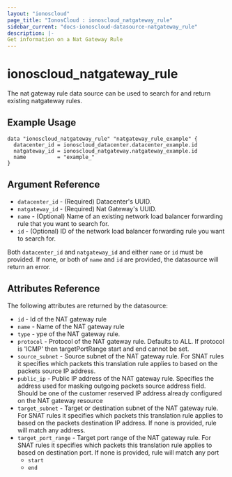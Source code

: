 ```yaml
---
layout: "ionoscloud"
page_title: "IonosCloud : ionoscloud_natgateway_rule"
sidebar_current: "docs-ionoscloud-datasource-natgateway_rule"
description: |-
Get information on a Nat Gateway Rule
---
```


# ionoscloud_natgateway_rule

The nat gateway rule data source can be used to search for and return existing natgateway rules.

## Example Usage

```hcl
data "ionoscloud_natgateway_rule" "natgateway_rule_example" {
  datacenter_id = ionoscloud_datacenter.datacenter_example.id
  natgateway_id = ionoscloud_natgateway.natgateway_example.id
  name			= "example_"
}
```

## Argument Reference

* `datacenter_id` - (Required) Datacenter's UUID.
* `natgateway_id` - (Required) Nat Gateway's UUID.
* `name` - (Optional) Name of an existing network load balancer forwarding rule that you want to search for.
* `id` - (Optional) ID of the network load balancer forwarding rule you want to search for.

Both `datacenter_id` and `natgateway_id` and either `name` or `id` must be provided. If none, or both of `name` and `id` are provided, the datasource will return an error.

## Attributes Reference

The following attributes are returned by the datasource:

* `id` - Id of the NAT gateway rule
* `name` - Name of the NAT gateway rule
* `type` - ype of the NAT gateway rule.
* `protocol` - Protocol of the NAT gateway rule. Defaults to ALL. If protocol is 'ICMP' then targetPortRange start and end cannot be set.
* `source_subnet` - Source subnet of the NAT gateway rule. For SNAT rules it specifies which packets this translation rule applies to based on the packets source IP address.
* `public_ip` - Public IP address of the NAT gateway rule. Specifies the address used for masking outgoing packets source address field. Should be one of the customer reserved IP address already configured on the NAT gateway resource
* `target_subnet` - Target or destination subnet of the NAT gateway rule. For SNAT rules it specifies which packets this translation rule applies to based on the packets destination IP address. If none is provided, rule will match any address.
* `target_port_range` - Target port range of the NAT gateway rule. For SNAT rules it specifies which packets this translation rule applies to based on destination port. If none is provided, rule will match any port
    * `start`
    * `end`
    